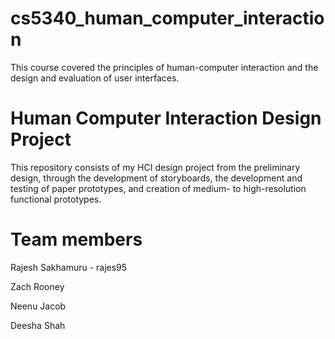 # cs5340_human_computer_interaction
This course covered the principles of human-computer interaction and the design and evaluation of user interfaces.

# Human Computer Interaction Design Project

This repository consists of my HCI design project from the preliminary design, through the development of storyboards, the development and testing of paper prototypes, and creation of medium- to high-resolution functional prototypes.

# Team members
Rajesh Sakhamuru - rajes95

Zach Rooney

Neenu Jacob

Deesha Shah
